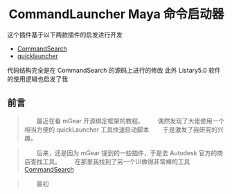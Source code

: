 
<h1 style="text-align:center">
CommandLauncher Maya 命令启动器
</h1>

这个插件基于以下两款插件的启发进行开发
+ [CommandSearch](http://technicaldirector.nl/projects/command_search/)
+ [quicklauncher](https://github.com/csaez/quicklauncher)

代码结构完全是在 CommandSearch 的源码上进行的修改
此外 Listary5.0 软件的使用逻辑也启发了我

## 前言

> &emsp;&emsp;最近在看 mGear 开源绑定框架的教程。
> &emsp;&emsp;偶然发现了大佬使用一个相当方便的 quickLauncher 工具快速启动脚本
> &emsp;&emsp;于是激发了我研究的兴趣。

> &emsp;&emsp;后来，还是因为 mGear 提到的一些插件，于是去 Autodesk 官方的商店查找工具。
> &emsp;&emsp;在那里我找到了另一个UI做得非常棒的工具 [CommandSearch](https://apps.autodesk.com/MAYA/en/Detail/Index?id=3148420959640138602)

> &emsp;&emsp;最初


